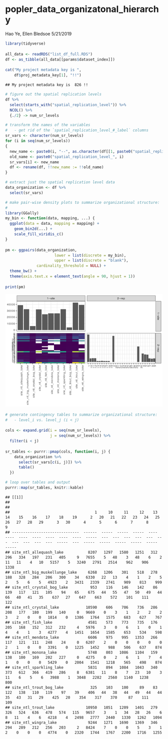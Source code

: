 popler\_data\_organizatonal\_hierarchy
================
Hao Ye, Ellen Bledsoe
5/21/2019

``` r
library(tidyverse)

all_data <- readRDS("list_df_full.RDS")
df <- as_tibble(all_data[[params$dataset_index]])

cat("My project metadata key is ", 
    df$proj_metadata_key[1], "!!")
```

    ## My project metadata key is  826 !!

``` r
# figure out the spatial replication levels
df %>% 
  select(starts_with("spatial_replication_level")) %>%
  NCOL() %>%
  {./2} -> num_sr_levels
```

``` r
# transform the names of the variables
#   - get rid of the `spatial_replication_level_#_label` columns
sr_vars <- character(num_sr_levels)
for (i in seq(num_sr_levels))
{
  new_name <- paste0(i, "--", as.character(df[[1, paste0("spatial_replication_level_", i, "_label")]]))
  old_name <- paste0("spatial_replication_level_", i)
  sr_vars[i] <- new_name
  df <- rename(df, !!new_name := !!old_name)
}
```

``` r
# extract just the spatial replication level data
data_organization <- df %>%
  select(sr_vars)
```

``` r
# make pair-wise density plots to summarize organizational structure:
# 
library(GGally)
my_bin <- function(data, mapping, ...) {
  ggplot(data = data, mapping = mapping) +
    geom_bin2d(...) +
    scale_fill_viridis_c()
}

pm <- ggpairs(data_organization, 
                      lower = list(discrete = my_bin), 
                      upper = list(discrete = "blank"), 
              cardinality_threshold = NULL) + 
  theme_bw() + 
  theme(axis.text.x = element_text(angle = 90, hjust = 1))

print(pm)
```

![](data_report-138_files/figure-markdown_github/unnamed-chunk-5-1.png)

``` r
# generate contingency tables to summarize organizational structure:
#   - level_i vs. level_j (i < j)

cols <- expand.grid(i = seq(num_sr_levels), 
                    j = seq(num_sr_levels)) %>%
  filter(i < j)

sr_tables <- purrr::pmap(cols, function(i, j) {
    data_organization %>%
      select(sr_vars[c(i, j)]) %>%
      table()
  })
```

``` r
# loop over tables and output
purrr::map(sr_tables, knitr::kable)
```

    ## [[1]]
    ## 
    ## 
    ##                                      1     10     11     12    13    14    15    16    17    18    19      2   20   21   22   23   24   25   26   27   28   29      3   30      4      5      6      7      8      9
    ## ------------------------------  ------  -----  -----  -----  ----  ----  ----  ----  ----  ----  ----  -----  ---  ---  ---  ---  ---  ---  ---  ---  ---  ---  -----  ---  -----  -----  -----  -----  -----  -----
    ## site_ntl_allequash_lake           8207   1297   1580   1251   312   296   334   197   231   405     9   7655    5   48    3   48    6    2   11   11    4   10   5157    5   3240   2791   2514    962    906   1338
    ## site_ntl_big_muskellunge_lake     6268   1206    301    518   278   188   328   284   206   300    34   6330   22   13    4    1    2    5    2    5    6    5   4923    2   3431   2339   2741    909    813    999
    ## site_ntl_crystal_bog_lake          953    116    146    142    86   139   117   121   105    94    65    675   44   55   47   50   49   44   66   40   41   35    637   27    647    663    572    101    111    122
    ## site_ntl_crystal_lake            10590    606    706    736   286   208   177   180   199   140     0   9669    0    3    1    2    2    2    3    2    0    0   1814    0   1386   1764   1575    683    627    767
    ## site_ntl_fish_lake                4581    573    773    735   176   205   168   152   312   232     4   5976    3    0    6    1    0    1    4    4    1    3   4277    4   1451   1654   1585    653    534    598
    ## site_ntl_mendota_lake             6606    975    995   1353   266   117   121   111   248    24     0   6207    2    0    0    0    0    0    2    1    0    0   3391    0   1225   1452    988    506    637    874
    ## site_ntl_monona_lake              5748    803   1086   1104   159   138   100   169   202   227     0   4275    0    2    6    1    7    4    1    0    0    0   5429    0   2004   1541   1218    565    498    874
    ## site_ntl_sparkling_lake           5831    894   1084   1043   340   373   612   366   419   286     8   6381   11    8    7   23   10    3   11    6    5    6   3988    1   3048   2282   2560   1140   1238    800
    ## site_ntl_trout_bog_lake            325    103    100     89    83   122   138   110   119    97    39    406   44   38   44   49   44   44   35   43   31   29    425   20    354    317    370     87    111    109
    ## site_ntl_trout_lake              10950   1051   1209   1401   279   326   524   636   478   574   115   9657    3    1   34   28   26    6    8   11    4    6   4218    4   2498   2777   2440   1330   1262   1094
    ## site_ntl_wingra_lake              9244   1271   1690   1369   346   294   289   212   256   203     2   8424    7    0    0    5    3    1    2    0    0    0   4774    0   2320   1744   1767   2200   1716   1255
